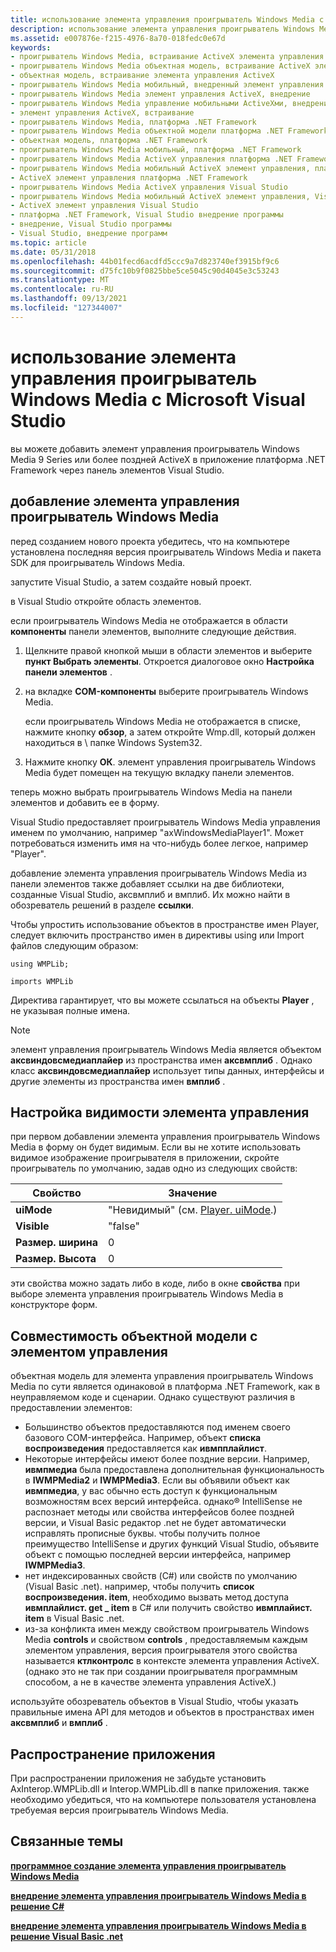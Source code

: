 ```yaml
---
title: использование элемента управления проигрыватель Windows Media с Microsoft Visual Studio
description: использование элемента управления проигрыватель Windows Media с Microsoft Visual Studio
ms.assetid: e007876e-f215-4976-8a70-018fedc0e67d
keywords:
- проигрыватель Windows Media, встраивание ActiveX элемента управления
- проигрыватель Windows Media объектная модель, встраивание ActiveX элемента управления
- объектная модель, встраивание элемента управления ActiveX
- проигрыватель Windows Media мобильный, внедренный элемент управления ActiveX
- проигрыватель Windows Media элемент управления ActiveX, внедрение
- проигрыватель Windows Media управление мобильными ActiveXми, внедрение
- элемент управления ActiveX, встраивание
- проигрыватель Windows Media, платформа .NET Framework
- проигрыватель Windows Media объектной модели платформа .NET Framework
- объектная модель, платформа .NET Framework
- проигрыватель Windows Media мобильный, платформа .NET Framework
- проигрыватель Windows Media ActiveX управления платформа .NET Framework
- проигрыватель Windows Media мобильный ActiveX элемент управления, платформа .NET Framework
- ActiveX элемент управления платформа .NET Framework
- проигрыватель Windows Media ActiveX управления Visual Studio
- проигрыватель Windows Media мобильный ActiveX элемент управления, Visual Studio
- ActiveX элемент управления Visual Studio
- платформа .NET Framework, Visual Studio внедрение программы
- внедрение, Visual Studio программы
- Visual Studio, внедрение программ
ms.topic: article
ms.date: 05/31/2018
ms.openlocfilehash: 44b01fecd6acdfd5ccc9a7d823740ef3915bf9c6
ms.sourcegitcommit: d75fc10b9f0825bbe5ce5045c90d4045e3c53243
ms.translationtype: MT
ms.contentlocale: ru-RU
ms.lasthandoff: 09/13/2021
ms.locfileid: "127344007"
---
```

# <a name="using-the-windows-media-player-control-with-microsoft-visual-studio"></a>использование элемента управления проигрыватель Windows Media с Microsoft Visual Studio

вы можете добавить элемент управления проигрыватель Windows Media 9 Series или более поздней ActiveX в приложение платформа .NET Framework через панель элементов Visual Studio.

## <a name="adding-the-windows-media-player-control"></a>добавление элемента управления проигрыватель Windows Media

перед созданием нового проекта убедитесь, что на компьютере установлена последняя версия проигрыватель Windows Media и пакета SDK для проигрыватель Windows Media.

запустите Visual Studio, а затем создайте новый проект.

в Visual Studio откройте область элементов.

если проигрыватель Windows Media не отображается в области **компоненты** панели элементов, выполните следующие действия.

1.  Щелкните правой кнопкой мыши в области элементов и выберите **пункт Выбрать элементы**. Откроется диалоговое окно **Настройка панели элементов** .
2.  на вкладке **COM-компоненты** выберите проигрыватель Windows Media.

    если проигрыватель Windows Media не отображается в списке, нажмите кнопку **обзор**, а затем откройте Wmp.dll, который должен находиться в \\ папке Windows System32.

3.  Нажмите кнопку **ОК**. элемент управления проигрыватель Windows Media будет помещен на текущую вкладку панели элементов.

теперь можно выбрать проигрыватель Windows Media на панели элементов и добавить ее в форму.

Visual Studio предоставляет проигрыватель Windows Media управления именем по умолчанию, например "axWindowsMediaPlayer1". Может потребоваться изменить имя на что-нибудь более легкое, например "Player".

добавление элемента управления проигрыватель Windows Media из панели элементов также добавляет ссылки на две библиотеки, созданные Visual Studio, аксвмплиб и вмплиб. Их можно найти в обозреватель решений в разделе **ссылки**.

Чтобы упростить использование объектов в пространстве имен Player, следует включить пространство имен в директивы using или Import файлов следующим образом:


```Csharp
using WMPLib;
```




```VB
imports WMPLib

```



Директива гарантирует, что вы можете ссылаться на объекты **Player** , не указывая полные имена.

> [!Note]  
> элемент управления проигрыватель Windows Media является объектом **аксвиндовсмедиаплайер** из пространства имен **аксвмплиб** . Однако класс **аксвиндовсмедиаплайер** использует типы данных, интерфейсы и другие элементы из пространства имен **вмплиб** .

 

## <a name="configuring-visibility-of-the-control"></a>Настройка видимости элемента управления

при первом добавлении элемента управления проигрыватель Windows Media в форму он будет видимым. Если вы не хотите использовать видимое изображение проигрывателя в приложении, скройте проигрыватель по умолчанию, задав одно из следующих свойств:



| Свойство        | Значение                                                 |
|-----------------|-------------------------------------------------------|
| **uiMode**      | "Невидимый" (см. [Player. uiMode](player-uimode.md).) |
| **Visible**     | "false"                                               |
| **Размер. ширина**  | 0                                                     |
| **Размер. Высота** | 0                                                     |



 

эти свойства можно задать либо в коде, либо в окне **свойства** при выборе элемента управления проигрыватель Windows Media в конструкторе форм.

## <a name="object-model-compatibility-of-the-control"></a>Совместимость объектной модели с элементом управления

объектная модель для элемента управления проигрыватель Windows Media по сути является одинаковой в платформа .NET Framework, как в неуправляемом коде и сценарии. Однако существуют различия в предоставлении элементов:

-   Большинство объектов предоставляются под именем своего базового COM-интерфейса. Например, объект **списка воспроизведения** предоставляется как **ивмпплайлист**.
-   Некоторые интерфейсы имеют более поздние версии. Например, **ивмпмедиа** была предоставлена дополнительная функциональность в **IWMPMedia2** и **IWMPMedia3**. Если вы объявили объект как **ивмпмедиа**, у вас обычно есть доступ к функциональным возможностям всех версий интерфейса. однако® IntelliSense не распознает методы или свойства интерфейсов более поздней версии, и Visual Basic редактор .net не будет автоматически исправлять прописные буквы. чтобы получить полное преимущество IntelliSense и других функций Visual Studio, объявите объект с помощью последней версии интерфейса, например **IWMPMedia3**.
-   нет индексированных свойств (C#) или свойств по умолчанию (Visual Basic .net). например, чтобы получить **список воспроизведения. item**, необходимо вызвать метод доступа **ивмплайлист. get \_ item** в C# или получить свойство **ивмплайист. item** в Visual Basic .net.
-   из-за конфликта имен между свойством проигрыватель Windows Media **controls** и свойством **controls** , предоставляемым каждым элементом управления, версия проигрывателя этого свойства называется **ктлконтролс** в контексте элемента управления ActiveX. (однако это не так при создании проигрывателя программным способом, а не в качестве элемента управления ActiveX.)

используйте обозреватель объектов в Visual Studio, чтобы указать правильные имена API для методов и объектов в пространствах имен **аксвмплиб** и **вмплиб** .

## <a name="distributing-your-application"></a>Распространение приложения

При распространении приложения не забудьте установить AxInterop.WMPLib.dll и Interop.WMPLib.dll в папке приложения. также необходимо убедиться, что на компьютере пользователя установлена требуемая версия проигрыватель Windows Media.

## <a name="related-topics"></a>Связанные темы

<dl> <dt>

[**программное создание элемента управления проигрыватель Windows Media**](creating-the-windows-media-player-control-programmatically.md)
</dt> <dt>

[**внедрение элемента управления проигрыватель Windows Media в решение C#**](embedding-the-windows-media-player-control-in-a-c--solution.md)
</dt> <dt>

[**внедрение элемента управления проигрыватель Windows Media в решение Visual Basic .net**](embedding-the-windows-media-player-control-in-a-visual-basic--net-solution.md)
</dt> </dl>

 

 




